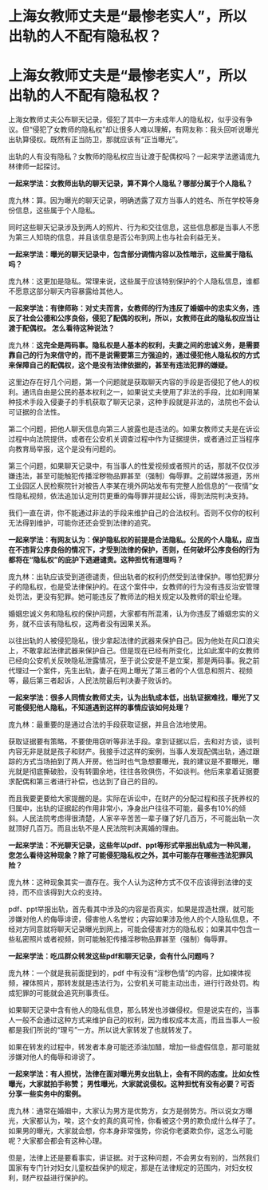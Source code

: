 # 上海女教师丈夫是“最惨老实人”，所以出轨的人不配有隐私权？

# 上海女教师丈夫是“最惨老实人”，所以出轨的人不配有隐私权？

上海女教师丈夫公布聊天记录，侵犯了其中一方未成年人的隐私权，似乎没有争议。但“侵犯了女教师的隐私权”却让很多人难以理解，有网友称：我头回听说曝光出轨算侵权。既然有正当防卫，那就应该有“正当曝光”。

出轨的人有没有隐私？女教师的隐私权应当让渡于配偶权吗？一起来学法邀请庞九林律师一起探讨。

**一起来学法：女教师出轨的聊天记录，算不算个人隐私？哪部分属于个人隐私？**

庞九林：算。因为曝光的聊天记录，明确透露了双方当事人的姓名、所在学校等身份信息，这些属于个人隐私。

同时这些聊天记录涉及到两人的照片、行为和交往信息，这些信息都是当事人不愿为第三人知晓的信息，并且该信息是否公布到网上也与社会利益无关。

**一起来学法：曝光的聊天记录中，包含部分调情内容以及性暗示，这些属于隐私吗？**

庞九林：这更加是隐私。常理来说，这些属于应该特别保护的个人隐私信息，谁都不愿意这部分聊天内容暴露给其他人。

**一起来学法：有律师称：对丈夫而言，女教师的行为违反了婚姻中的忠实义务，违反了社会公德和公序良俗，侵犯了配偶的权利，所以，女教师在此的隐私权应当让渡于配偶权。
怎么看待这种说法？**

庞九林：**这完全是两码事。隐私权是人基本的权利，夫妻之间的忠诚义务，是需要靠自己的行为来信守的，而不是说需要第三方强迫的，通过侵犯他人隐私权的方式来保障自己的配偶权，这个是没有法律依据的，甚至有违法犯罪的嫌疑。**

这里边存在好几个问题，第一个问题就是获取聊天内容的手段是否侵犯了他人的权利。通讯自由是公民的基本权利之一，如果说丈夫使用了非法的手段，比如利用某种技术手段入侵妻子的手机获取了聊天记录，这种手段就是非法的，法院也不会认可证据的合法性。

第二个问题，把他人聊天信息向第三人披露也是违法的。如果女教师丈夫是在诉讼过程中向法院提供，或者在公安机关调查过程中作为证据提供，或者通过正当程序向教育局举报，这个是没有问题的。

第三个问题，如果聊天记录中，有当事人的性爱视频或者照片的话，那就不仅仅涉嫌违法，甚至可能触犯传播淫秽物品罪甚至（强制）侮辱罪。之前媒体报道，苏州工业园区人民检察院针对被告人李某在境外网站发布有完整人脸信息的“一夜情”女性隐私视频，依法追加认定刑罚更重的侮辱罪并提起公诉，得到法院判决支持。

我们一直在讲，你不能通过非法的手段来维护自己的合法权利。否则不仅你的权利无法得到维护，可能你还还会受到法律的追究。

**一起来学法：有网友认为：保护隐私权的前提是合法隐私。公民的个人隐私，应当在不违背公序良俗的情况下，才受到法律的保护，否则，任何破坏公序良俗的行为都将在“隐私权”的庇护下逃避谴责。这种担忧有道理吗？**

庞九林：出轨应该受到道德谴责，但出轨者的权利仍然受到法律保护。哪怕犯罪分子的隐私权，也是受法律保护的。在这个案件中，女教师的行为没有违反治安管理处罚法，更没有犯罪。她可能违反了教师法的相关规定以及教师的职业伦理。

婚姻忠诚义务和隐私权的保护问题，大家都有所混淆，认为你违反了婚姻忠实的义务，就不应该有隐私权，这两者没有因果关系。

以往出轨的人被侵犯隐私，很少拿起法律的武器来保护自己。因为他处在风口浪尖上，不敢拿起法律武器来保护自己。但是现在已经有所变化，比如此案中的女教师已经向公安机关反映隐私泄露情况，至于说公安是不是立案，那是两码事。我之前代理过一个案件，先生出轨，妻子在网上曝光了第三者的个人信息和照片、视频等，最后第三者起诉，人民法院最后判决妻子败诉的。

**一起来学法：很多人同情女教师丈夫，认为出轨成本低，出轨证据难找，曝光了又可能侵犯他人隐私，不知道遇到这样的事情应该如何处理？**

庞九林：最重要的是通过合法的手段获取证据，并且合法地使用。

获取证据要有策略，不要使用窃听等非法手段。拿到证据以后，去和对方谈，谈判内容无非是就是孩子和财产。我接手过这样的案例，当事人发现配偶出轨，通过跟踪的方式当场拍到了两人开房。他当时也气急想要曝光，我的建议是不要曝光，曝光就是彻底撕破脸，没有转圜余地，往往各败俱伤，不如谈判。他后来拿着证据要求配偶和第三者进行补偿，也达到了自己的目的。

而且我要更要给大家提醒的是。实际在诉讼中，在财产的分配过程和孩子抚养权的归属中，出轨的证据起的作用非常小，净身出户往往不可能，最多有10%的倾斜。人民法院考虑得很清楚，人家辛辛苦苦一辈子赚了好几百万，不可能出轨一次就顶好几百万。而且出轨不是人民法院判决离婚的理由。

**一起来学法：不光聊天记录，这些年以pdf、ppt等形式举报出轨成为一种风潮，您怎么看待这种现象？除了可能侵犯隐私权之外，其中可能存在哪些违法犯罪风险？**

庞九林：这种现象其实一直存在。我个人认为这种方式不仅不应该得到法律的支持，而不应该得到大众的支持。

pdf、ppt举报出轨，首先看其中涉及的内容是否真实，如果是捏造杜撰，就可能涉嫌对他人的侮辱诽谤，侵害他人名誉权；内容如果涉及他人的个人隐私信息，不经对方同意就将聊天记录曝光到网上，可能会侵害对方的隐私权；如果其中包含一些私密照片或者视频，则可能触犯传播淫秽物品罪甚至（强制）侮辱罪。

**一起来学法：吃瓜群众转发这些pdf和聊天记录，会有什么问题吗？**

庞九林：一个就是我前面提到的，pdf
中有没有“淫秽色情”的内容，比如裸体视频，裸体照片，那转发就是违法行为，公安机关可能主动出击，进行行政处罚。构成犯罪的可能就会追究刑事责任。

如果聊天记录中含有他人的隐私信息，那么转发也涉嫌侵权。但是说实在的，当事人一般不会通过这种方式来维护自己的权利，因为维权成本太高，而且当事人一般都是我们所说的“理亏”一方。所以说大家转发了也就转发了。

如果在转发的过程中，转发者本身可能还添油加醋，增加一些虚假信息，那可能就涉嫌对他人的侮辱和诽谤了。

**一起来学法：有人担忧，法律在面对曝光男女出轨上，会有不同的态度。比如女性曝光，大家就拍手称赞；
男性曝光，大家就说侵权。这种担忧有没有必要？可否分享一些实务中的案例。**

庞九林：通常在婚姻中，大家认为男方是优势方，女方是弱势方。所以说女方曝光，大家都认为，唉，这个女的真的真可怜，你看被这个男的欺负成什么样子了。如果男的曝光，大家就会想，你本身非常强势，你说你老婆欺负你，这怎么可能呢？大家都会都会有这种心理。

但是，法律上还是要看事实，讲证据。对于这种问题，不会男女有别的，当然我们国家有专门针对妇女儿童权益保护的规定，那是在法律规定的范围内，对妇女权利，财产权益进行保护的。

